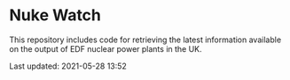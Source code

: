 # Nuke Watch

This repository includes code for retrieving the latest information available on the output of EDF nuclear power plants in the UK.

Last updated: 2021-05-28 13:52